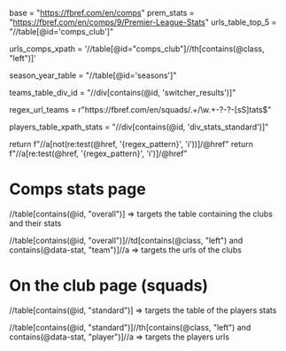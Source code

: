 base = "https://fbref.com/en/comps"
prem_stats = "https://fbref.com/en/comps/9/Premier-League-Stats"
urls_table_top_5 = "//table[@id='comps_club']"

urls_comps_xpath = '//table[@id="comps_club"]//th[contains(@class, "left")]'

season_year_table = "//table[@id='seasons']"

teams_table_div_id = "//div[contains(@id, 'switcher_results')]"

regex_url_teams = r"https:\/\/fbref.com\/en\/squads\/.+\/\w.+-?-?-[sS]tats$"

players_table_xpath_stats = "//div[contains(@id, 'div_stats_standard')]"

return f"//a[not(re:test(@href, '{regex_pattern}', 'i'))]/@href"
return f"//a[re:test(@href, '{regex_pattern}', 'i')]/@href"


# Comps stats page
//table[contains(@id, "overall")] => targets the table containing the clubs and their stats

//table[contains(@id, "overall")]//td[contains(@class, "left") and contains(@data-stat, "team")]//a => targets the urls of the clubs

# On the club page (squads)
//table[contains(@id, "standard")] => targets the table of the players stats

//table[contains(@id, "standard")]//th[contains(@class, "left") and contains(@data-stat, "player")]//a => targets the players urls
